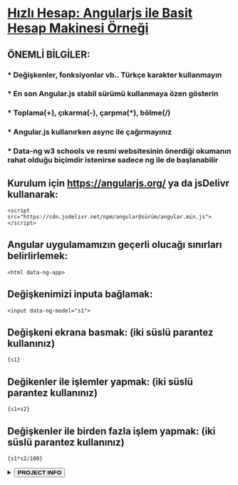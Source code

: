 # <a href="/docs" target="_blank">Hızlı Hesap: Angularjs ile Basit Hesap Makinesi Örneği</a>
## ÖNEMLİ BİLGİLER:
### * Değişkenler, fonksiyonlar vb.. Türkçe karakter kullanmayın
### * En son Angular.js stabil sürümü kullanmaya özen gösterin
### * Toplama(+), çıkarma(-), çarpma(*), bölme(/)
### * Angular.js kullanırken async ile çağırmayınız
### * Data-ng w3 schools ve resmi websitesinin önerdiği okumanın rahat olduğu biçimdir istenirse sadece ng ile de başlanabilir
## Kurulum için https://angularjs.org/ ya da jsDelivr kullanarak:
```
<script src="https://cdn.jsdelivr.net/npm/angular@sürüm/angular.min.js"></script>
```
## Angular uygulamamızın geçerli olucağı sınırları belirlirlemek:
```
<html data-ng-app>
```
## Değişkenimizi inputa bağlamak:
```
<input data-ng-model="s1">
```
## Değişkeni ekrana basmak: (iki süslü parantez kullanınız)
```
{s1}
```
## Değikenler ile işlemler yapmak: (iki süslü parantez kullanınız)
```
{s1+s2}
```
## Değişkenler ile birden fazla işlem yapmak: (iki süslü parantez kullanınız)
```
{s1*s2/100}
```
<p>
  <details>
  <summary><button><strong>PROJECT INFO</strong></button></summary>
<p>
  <br>
  EXAMPLE FILE: <strong><a href="https://github.com/wstatic/hizli_hesap/blob/master/docs/index.html" target="_blank">https://github.com/wstatic/hizli_hesap/blob/master/docs/index.html</a></strong>
  <br>
  <br>
PROJECT WEB ADDRESS: <strong><a href="https://wstatic.github.io/hizli_hesap/" target="_blank">https://wstatic.github.io/hizli_hesap/</a></strong>
<br>
  <br>
PROJECT: <strong><a href="https://github.com/wstatic/hizli_hesap/" target="_blank">https://github.com/wstatic/hizli_hesap/</a></strong>
<br>
  <br>
  LICENSE NAME: <strong>MIT</strong>
<br>
  <br>
LICENSE: <strong><a href="https://github.com/wstatic/hizli_hesap/blob/master/LICENSE" target="_blank"> https://github.com/wstatic/hizli_hesap/blob/master/LICENSE</a></strong>
  <br>
  <br>
  SITE MAP: <strong><a href="https://github.com/wstatic/hizli_hesap/blob/master/docs/sitemap.xml" target="_blank">https://github.com/wstatic/hizli_hesap/blob/master/docs/sitemap.xml</a></strong>
    <br>
    <br>
    README.md FILE: <strong><a href="https://github.com/wstatic/hizli_hesap/blob/master/README.md" target="_blank">https://github.com/wstatic/hizli_hesap/blob/master/README.md</a></strong>
    <br>
    <br>
    GOOGLE SEARCH CONSOLE VERIFYCATION FILE: <strong><a href="https://github.com/wstatic/hizli_hesap/blob/master/docs/google58ad963d949de1cb.html" target="_blank">https://github.com/wstatic/hizli_hesap/blob/master/docs/google58ad963d949de1cb.html</a></strong>
</p>
</details>

</p>
